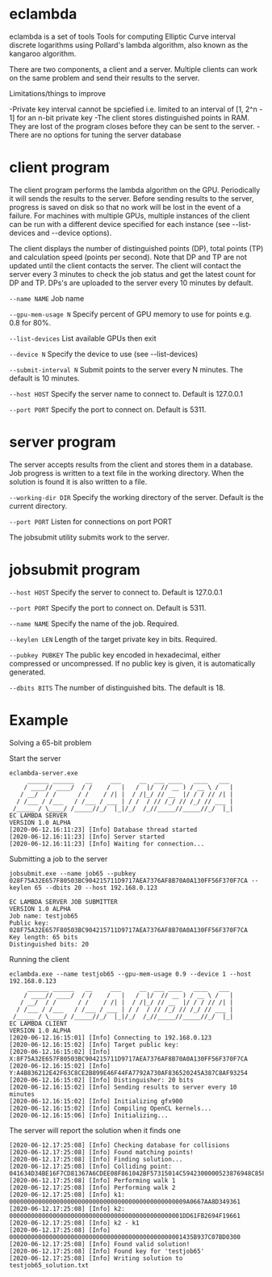 # eclambda

eclambda is a set of tools 
Tools for computing Elliptic Curve interval discrete logarithms using Pollard's lambda algorithm, also known as the kangaroo algorithm.

There are two components, a client and a server. Multiple clients can work on the same problem and send their results to the server.

Limitations/things to improve

-Private key interval cannot be spciefied i.e. limited to an interval of [1, 2^n - 1] for an n-bit private key 
-The client stores distinguished points in RAM. They are lost of the program closes before they can be sent to the server.
-There are no options for tuning the server database

# client program

The client program performs the lambda algorithm on the GPU. Periodically it will sends the results to the server.
Before sending results to the server, progress is saved on disk so that no work will be lost in the event of a failure. For machines with multiple GPUs, multiple instances of the client can be run with a different device specified for each instance (see --list-devices and --device options).

The client displays the number of distinguished points (DP), total points (TP) and calculation speed (points per second). Note that DP and TP are
not updated until the client contacts the server. The client will contact the server every 3 minutes to check the job status and get the latest
count for DP and TP. DPs's are uploaded to the server every 10 minutes by default.


`--name NAME`
Job name

`--gpu-mem-usage N`
Specify percent of GPU memory to use for points e.g. 0.8 for 80%.

`--list-devices`
List available GPUs then exit

`--device N`
Specify the device to use (see --list-devices)

`--submit-interval N`
Submit points to the server every N minutes. The default is 10 minutes.

`--host HOST`
Specify the server name to connect to. Default is 127.0.0.1

`--port PORT`
Specify the port to connect on. Default is 5311.



# server program

The server accepts results from the client and stores them in a database. Job progress is written to a text file in the working directory. When
the solution is found it is also written to a file.

`--working-dir DIR`
Specify the working directory of the server. Default is the current directory.

`--port PORT`
Listen for connections on port PORT


The jobsubmit utility submits work to the server.

# jobsubmit program

`--host HOST`
Specify the server to connect to. Default is 127.0.0.1

`--port PORT`
Specify the port to connect on. Default is 5311.

`--name NAME`
Specify the name of the job. Required.

`--keylen LEN`
Length of the target private key in bits. Required.

`--pubkey PUBKEY`
The public key encoded in hexadecimal, either compressed or uncompressed. If no public key is given, it is automatically
generated.

`--dbits BITS`
The number of distinguished bits. The default is 18. 


# Example

Solving a 65-bit problem

Start the server

```
eclambda-server.exe
     ______ ______   __     ___     __  ___ ____   ____   ___
    / ____// ____/  / /    /   |   /  |/  // __ ) / __ \ /   |
   / __/  / /      / /    / /| |  / /|_/ // __  |/ / / // /| |
  / /___ / /___   / /___ / ___ | / /  / // /_/ // /_/ // ___ |
 /_____ / \____/ /_____//_/  |_|/_/  /_//_____//_____//_/  |_|
EC LAMBDA SERVER
VERSION 1.0 ALPHA
[2020-06-12.16:11:23] [Info] Database thread started
[2020-06-12.16:11:23] [Info] Server started
[2020-06-12.16:11:23] [Info] Waiting for connection...
```



Submitting a job to the server
```
jobsubmit.exe --name job65 --pubkey 028F75A32E657F80503BC904215711D9717AEA7376AF8B70A0A130FF56F370F7CA --keylen 65 --dbits 20 --host 192.168.0.123

EC LAMBDA SERVER JOB SUBMITTER
VERSION 1.0 ALPHA
Job name: testjob65
Public key: 028F75A32E657F80503BC904215711D9717AEA7376AF8B70A0A130FF56F370F7CA
Key length: 65 bits
Distinguished bits: 20
```


Running the client
```
eclambda.exe --name testjob65 --gpu-mem-usage 0.9 --device 1 --host 192.168.0.123
     ______ ______   __     ___     __  ___ ____   ____   ___
    / ____// ____/  / /    /   |   /  |/  // __ ) / __ \ /   |
   / __/  / /      / /    / /| |  / /|_/ // __  |/ / / // /| |
  / /___ / /___   / /___ / ___ | / /  / // /_/ // /_/ // ___ |
 /_____ / \____/ /_____//_/  |_|/_/  /_//_____//_____//_/  |_|
EC LAMBDA CLIENT
VERSION 1.0 ALPHA
[2020-06-12.16:15:01] [Info] Connecting to 192.168.0.123
[2020-06-12.16:15:02] [Info] Target public key:
[2020-06-12.16:15:02] [Info] X:8F75A32E657F80503BC904215711D9717AEA7376AF8B70A0A130FF56F370F7CA
[2020-06-12.16:15:02] [Info] Y:A4B836212E42F63C8CE2B899E46F44FA7792A730AF836520245A387C8AF93254
[2020-06-12.16:15:02] [Info] Distinguisher: 20 bits
[2020-06-12.16:15:02] [Info] Sending results to server every 10 minutes
[2020-06-12.16:15:02] [Info] Initializing gfx900
[2020-06-12.16:15:02] [Info] Compiling OpenCL kernels...
[2020-06-12.16:15:06] [Info] Initializing...
```

The server will report the solution when it finds one

```
[2020-06-12.17:25:08] [Info] Checking database for collisions
[2020-06-12.17:25:08] [Info] Found matching points!
[2020-06-12.17:25:08] [Info] Finding solution...
[2020-06-12.17:25:08] [Info] Colliding point: 041634D34BE16F7CD81367A6CDEE08F861042BF57315014C5942300000523876948C85F71DD8BD386E3E4EFB719BD9D5B68815ED6D7BE358A0841F38B61189D67A
[2020-06-12.17:25:08] [Info] Performing walk 1
[2020-06-12.17:25:08] [Info] Performing walk 2
[2020-06-12.17:25:08] [Info] k1: 0000000000000000000000000000000000000000000000009A0667AA8D349361
[2020-06-12.17:25:08] [Info] k2: 000000000000000000000000000000000000000000000001DD61FB2694F19661
[2020-06-12.17:25:08] [Info] k2 - k1
[2020-06-12.17:25:08] [Info] 000000000000000000000000000000000000000000000001435B937C07BD0300
[2020-06-12.17:25:08] [Info] Found valid solution!
[2020-06-12.17:25:08] [Info] Found key for 'testjob65'
[2020-06-12.17:25:08] [Info] Writing solution to testjob65_solution.txt
```
